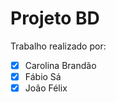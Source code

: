 # Projeto BD

Trabalho realizado por:

 - [x] Carolina Brandão
 - [x] Fábio Sá         
 - [x] João Félix
